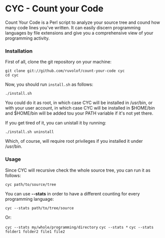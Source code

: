 CYC - Count your Code
==========================

Count Your Code is a Perl script to analyze your source tree and cound how many code lines you've written.
It can easily discern programming languages by file extensions and give you a comprehensive view of your
programming activity.

### Installation ###

First of all, clone the git repository on your machine:

`git clone git://github.com/ruvolof/count-your-code cyc`  
`cd cyc`

Now, you should run `install.sh` as follows:

`./install.sh`

You could do it as root, in which case CYC will be installed in /usr/bin, or with your user account,
in which case CYC will be installed in $HOME/bin and $HOME/bin will be added tou your PATH variable
if it's not yet there.

If you get tired of it, you can unistall it by running:

`./install.sh uninstall`

Which, of course, will require root privileges if you installed it under /usr/bin.

### Usage ###

Since CYC will recursive check the whole source tree, you can run it as follows:

`cyc path/to/source/tree`

You can use __--stats__ in order to have a different counting for every programming language:

`cyc --stats path/to/tree/source`

Or:

`cyc --stats my/whole/programming/directory`
`cyc --stats *`
`cyc --stats folder1 folder2 file1 file2`
